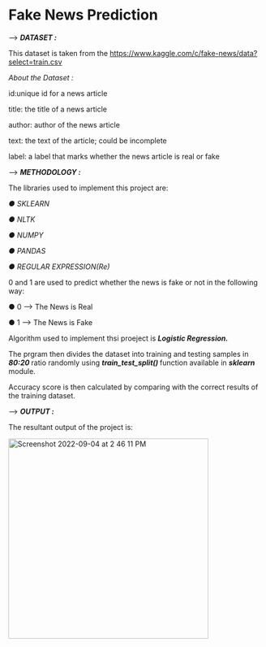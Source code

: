 #  Fake News Prediction 

--> <i> <b> DATASET : </b> </i> 

This dataset is taken from the https://www.kaggle.com/c/fake-news/data?select=train.csv

<i> About the Dataset : </i>

id:unique id for a news article

title: the title of a news article

author: author of the news article

text: the text of the article; could be incomplete

label: a label that marks whether the news article is real or fake

--> <i> <b> METHODOLOGY : </b> </i> 

The libraries used to implement this project are:
<i>
  
● SKLEARN

● NLTK

● NUMPY

● PANDAS

● REGULAR EXPRESSION(Re)
</i>

0 and 1 are used to predict whether the news is fake or not in the following way:

● 0 --> The News is Real

● 1 --> The News is Fake

Algorithm used to implement thsi proeject is <b> <i> Logistic Regression. </i> </b>

The prgram then divides the dataset into training and testing samples in <b> <i> 80:20 </i> </b> ratio randomly using <b> <i> train_test_split() </i> </b> function available in <b> <i> sklearn </i> </b> module.

Accuracy score is then calculated by comparing with the correct results of the training dataset.

--> <i> <b> OUTPUT : </b> </i> 

The resultant output of the project is:

<img width="394" alt="Screenshot 2022-09-04 at 2 46 11 PM" src="https://user-images.githubusercontent.com/71970250/188306438-4fcb837e-028a-4a50-bad5-bf82ae82f7e0.png">

